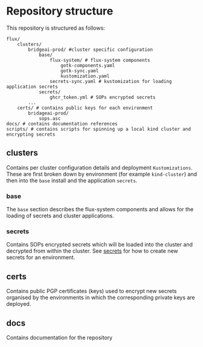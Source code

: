 # Repository structure

This repository is structured as follows:
```
flux/
    clusters/
        bridgeai-prod/ #cluster specific configuration
            base/
                flux-system/ # flux-system components
                    gotk-components.yaml
                    gotk-sync.yaml
                    kustomization.yaml
                secrets-sync.yaml # kustomization for loading application secrets
            secrets/
                ghcr_token.yml # SOPs encrypted secrets
        ...
    certs/ # contains public keys for each environment
        bridageai-prod/
            sops.asc
docs/ # contains documentation references
scripts/ # contains scripts for spinning up a local kind cluster and encrypting secrets
```

## clusters

Contains per cluster configuration details and deployment `Kustomizations`. These are first broken down by environment (for example `kind-cluster`) and then into the `base` install and the application `secrets`.

### base

The `base` section describes the flux-system components and allows for the loading of secrets and cluster applications.

### secrets

Contains SOPs encrypted secrets which will be loaded into the cluster and decrypted from within the cluster. See [secrets](./managing-secrets) for how to create new secrets for an environment.

## certs

Contains public PGP certificates (keys) used to encrypt new secrets organised by the environments in which the corresponding private keys are deployed.

## docs

Contains documentation for the repository